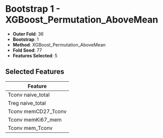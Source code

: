 # Bootstrap 1 - XGBoost_Permutation_AboveMean

- **Outer Fold**: 36
- **Bootstrap**: 1
- **Method**: XGBoost_Permutation_AboveMean
- **Fold Seed**: 77
- **Features Selected**: 5

## Selected Features

| Feature |
|---------|
| Tconv naive_total |
| Treg naive_total |
| Tconv memCD27_Tconv |
| Tconv memKi67_mem |
| Tconv mem_Tconv |
